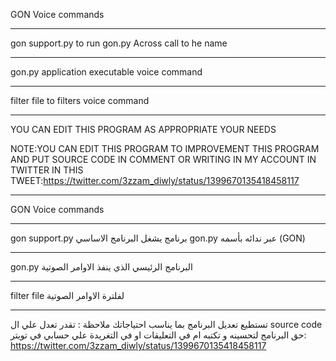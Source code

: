 GON Voice commands

__________________
gon support.py 
to run gon.py Across call to he name
__________________
gon.py 
application executable voice command
__________________
filter file
to filters voice command 
__________________
YOU CAN EDIT THIS PROGRAM AS APPROPRIATE YOUR NEEDS

NOTE:YOU CAN EDIT THIS PROGRAM TO IMPROVEMENT THIS PROGRAM AND PUT SOURCE CODE IN COMMENT
OR WRITING IN MY ACCOUNT IN TWITTER IN THIS TWEET:https://twitter.com/3zzam_diwly/status/1399670135418458117
__________________
GON Voice commands

__________________
gon support.py 
برنامج يشغل البرنامج الاساسي gon.py عبر ندائه بأسمه (GON)
__________________
gon.py 
البرنامج الرئيسي الذي ينفذ الاوامر الصوتية
__________________
filter file
لفلترة الاوامر الصوتية
__________________
تستطيع تعديل البرنامج بما يناسب احتياجاتك
ملاحظة : تقدر تعدل علي ال  source code حق البرنامج لتحسينه و تكتبه ام في التعليقات او في التغريدة علي حسابي في تويتر: https://twitter.com/3zzam_diwly/status/1399670135418458117

